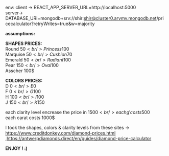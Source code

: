 env: client -> REACT_APP_SERVER_URL=http://localhost:5000 <br />
server-> DATABASE_URI=mongodb+srv://shir:shir@cluster0.arvmv.mongodb.net/pricecalculator?retryWrites=true&w=majority

**assumptions:**

**SHAPES PRICES:<br />**
Round 50$<br />
Princess 100$<br />
Marquise 50$<br />
Cushion 70$<br />
Emerald 50$<br />
Radiant 100$<br />
Pear 150$<br />
Oval 100$<br />
Asscher 100$<br />

**COLORS PRICES:<br />**
D 0$<br />
E 0$<br />
F 0$<br />
G 100$<br />
H 100$<br />
I 100$<br />
J 150$<br />
K 150$<br />

each clarity level encrease the price in 1500$<br />
each g' costs 500$<br />
each carat costs 1000$<br />


I took the shapes, colors & clarity levels from these sites -> https://www.creditdonkey.com/diamond-prices.html ,https://antwerpdiamonds.direct/en/guides/diamond-price-calculator <br />

**ENJOY ! :)**
